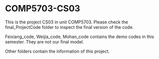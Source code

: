 # COMP5703-CS03
This is the project CS03 in unit COMP5703. Please check the final_ProjectCode folder to inspect the final version of the code. 

Feixiang_code, Weijia_code, Mohan_code contains the demo codes in this semester. They are not our final model. 

Other folders contain the information of this project. 
